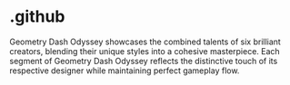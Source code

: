 # .github
Geometry Dash Odyssey showcases the combined talents of six brilliant creators, blending their unique styles into a cohesive masterpiece. Each segment of Geometry Dash Odyssey reflects the distinctive touch of its respective designer while maintaining perfect gameplay flow.

